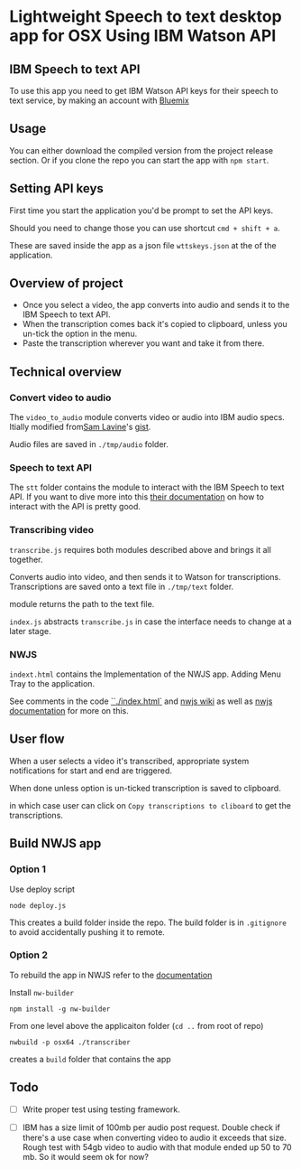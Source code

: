# Lightweight Speech to text desktop app for OSX Using IBM Watson API

## IBM Speech to text API

To use this app you need to get IBM Watson API keys for their speech to text service, by making an account with [Bluemix](https://console.ng.bluemix.net/)

## Usage
You can either download the compiled version from the project release section. Or if you clone the repo you can start the app with `npm start`.

## Setting API keys

First time you start the application you'd be prompt to set the API keys.

Should you need to change those you can use shortcut `cmd + shift + a`.

These are saved inside the app as a json file `wttskeys.json` at the of the application.



## Overview of project

- Once you select a video, the app converts into audio and sends it to the IBM Speech to text API.
- When the transcription comes back it's copied to clipboard, unless you un-tick the option in the menu.
- Paste the transcription wherever you want and take it from there.

## Technical overview

### Convert video to audio
The `video_to_audio` module converts video or audio into IBM audio specs.  Itially modified from[Sam Lavine](https://github.com/antiboredom)'s [gist](https://gist.github.com/pietrop/5008653567df73d813e525c6b89b23b6).

Audio files are saved in `./tmp/audio` folder.

<!-- more on IBM audio specs here -->

### Speech to text API
The `stt` folder contains the module to interact with the IBM Speech to text API.
If you want to dive more into this [their documentation](https://www.ibm.com/smarterplanet/us/en/ibmwatson/developercloud/speech-to-text/api/v1/#api_explorer) on how to interact with the API is pretty good.

### Transcribing video
`transcribe.js` requires both modules described above and brings it all together.

Converts audio into video, and then sends it to Watson for transcriptions. Transcriptions are saved onto a text file in `./tmp/text` folder.

module returns the path to the text file.

`index.js` abstracts `transcribe.js` in case the interface needs to change at a later stage.

### NWJS
`indext.html` contains the Implementation of the NWJS app.
Adding Menu Tray to the application.

See comments in the code [``./index.html`](./index.html) and [nwjs wiki](https://github.com/nwjs/nw.js/wiki) as well as [nwjs documentation](http://docs.nwjs.io/en/latest/) for more on this.

## User flow
When a user selects a video it's transcribed, appropriate system notifications for start and end are triggered.

When done unless option is un-ticked transcription is saved to clipboard.

in which case user can click on `Copy transcriptions to cliboard` to get the transcriptions.

## Build NWJS app

### Option 1

Use deploy script

```
node deploy.js
```

This creates a build folder inside the repo. The build folder is in `.gitignore` to avoid accidentally pushing it to remote.

### Option 2
To rebuild the app in NWJS refer to the [documentation](http://docs.nwjs.io/en/latest/For%20Users/Package%20and%20Distribute/)

Install `nw-builder`

```
npm install -g nw-builder
```

From one level above the applicaiton folder (`cd ..` from root of repo)
```
nwbuild -p osx64 ./transcriber
```

creates a `build` folder that contains the app

## Todo

- [ ] Write proper test using testing framework.
- [ ] IBM has a size limit of 100mb per audio post request. Double check if there's a use case when converting video to audio it exceeds that size. Rough test with 54gb video to audio with that module ended up 50 to 70 mb. So it would seem ok for now?


<!-- icon img  https://pixabay.com/en/switch-detonator-buttons-153517/ -->
